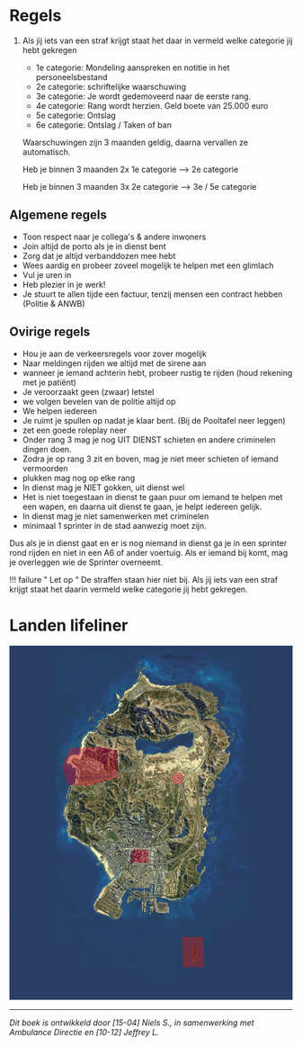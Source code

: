 # Regels

1.  Als jij iets van een straf krijgt staat het daar in vermeld welke categorie jij hebt gekregen 
    * 1e categorie: Mondeling aanspreken en notitie in het personeelsbestand
    * 2e categorie: schriftelijke waarschuwing
    * 3e categorie: Je wordt gedemoveerd naar de eerste rang.
    * 4e categorie: Rang wordt herzien. Geld boete van 25.000 euro
    * 5e categorie: Ontslag
    * 6e categorie: Ontslag / Taken of ban

    Waarschuwingen zijn 3 maanden geldig, daarna vervallen ze automatisch.

    Heb je binnen 3 maanden 2x 1e categorie --> 2e categorie

    Heb je binnen 3 maanden 3x 2e categorie --> 3e / 5e categorie

## Algemene regels
* Toon respect naar je collega's & andere inwoners
* Join altijd de porto als je in dienst bent
* Zorg dat je altijd verbanddozen mee hebt
* Wees aardig en probeer zoveel mogelijk te helpen met een glimlach
* Vul je uren in
* Heb plezier in je werk!
* Je stuurt te allen tijde een factuur, tenzij mensen een contract hebben (Politie & ANWB) 

## Ovirige regels
* Hou je aan de verkeersregels voor zover mogelijk
* Naar meldingen rijden we altijd met de sirene aan
* wanneer je iemand achterin hebt, probeer rustig te rijden (houd rekening met je patiënt)
* Je veroorzaakt geen (zwaar) letstel
* we volgen bevelen van de politie altijd op
* We helpen iedereen
* Je ruimt je spullen op nadat je klaar bent. (Bij de Pooltafel neer leggen)
* zet een goede roleplay neer
* Onder rang 3 mag je nog UIT DIENST schieten en andere criminelen dingen doen.
* Zodra je op rang 3 zit en boven, mag je niet meer schieten of iemand vermoorden
* plukken mag nog op elke rang
* In dienst mag je NIET gokken, uit dienst wel
* Het is niet toegestaan in dienst te gaan puur om iemand te helpen met een wapen, en daarna uit dienst te gaan, je helpt iedereen gelijk.
* In dienst mag je niet samenwerken met criminelen 
* minimaal 1 sprinter in de stad aanwezig moet zijn.

Dus als je in dienst gaat en er is nog niemand in dienst ga je in een sprinter rond rijden en niet in een A6 of 
ander voertuig. Als er iemand bij komt, mag je overleggen wie de Sprinter overneemt. 

!!! failure " Let op "
    De straffen staan hier niet bij. Als jij iets van een straf krijgt staat het daarin vermeld welke categorie 
    jij hebt gekregen.

# Landen lifeliner
![Kaart met risicogebieden](img/restricted_airspace.jpg)

---------------------

*Dit boek is ontwikkeld door [15-04] Niels S., in samenwerking met Ambulance Directie en [10-12] Jeffrey L.*